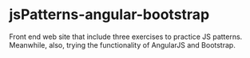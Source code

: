 jsPatterns-angular-bootstrap
============================

Front end web site that include three exercises to practice JS patterns. Meanwhile, also, trying the functionality of AngularJS and Bootstrap.
